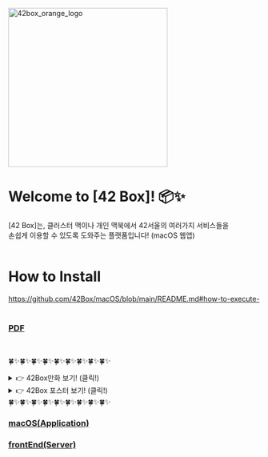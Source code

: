 <br/>

<img width="318" alt="42box_orange_logo" src="https://user-images.githubusercontent.com/67938113/226243235-89eb97f2-c48f-4db9-bf34-c38231ed37eb.png">


# Welcome to [42 Box]! 📦✨
[42 Box]는, 클러스터 맥이나 개인 맥북에서 42서울의 여러가지 서비스들을 <br/>
손쉽게 이용할 수 있도록 도와주는 플랫폼입니다! (macOS 웹앱)
<br/>
<br/>

# How to Install
https://github.com/42Box/macOS/blob/main/README.md#how-to-execute-
<br/>
<br/>

### [PDF](https://github.com/42Box/PDFforHackthon)

<br/>

🍀✨🍀✨🍀✨🍀✨🍀✨🍀✨🍀✨🍀✨🍀✨
<details>
<summary> 👉 42Box만화 보기! (클릭!)</summary>
<div markdown="1">

<img width="1057" alt="cut1" src="https://user-images.githubusercontent.com/67938113/226241928-cf09adee-f87f-4b0b-a226-1cfcab09396f.png">
<br/><br/>
<img width="1020" alt="cut2" src="https://user-images.githubusercontent.com/67938113/226242519-02ba3ccd-0b4f-4fff-a4a7-4f6824c8adae.png">
<br/><br/>
<img width="1200" alt="cut4" src="https://user-images.githubusercontent.com/67938113/226242834-6c3c53e6-005f-43e4-b4a2-dd4b2b97e0db.png">
<br/><br/>

</div>
</details>

<details>
<summary> 👉 42Box 포스터 보기! (클릭!)</summary>
<div markdown="1">
<img src="https://user-images.githubusercontent.com/85754295/226231848-a088ed35-afe0-4414-b704-125a48f3f816.png">

</div>
</details>
🍀✨🍀✨🍀✨🍀✨🍀✨🍀✨🍀✨🍀✨🍀✨

### [macOS(Application)](https://github.com/42Box/macOS)
### [frontEnd(Server)](https://github.com/42Box/front-end)

